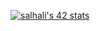 
<a href="https://github.com/oakoudad/badge42"><img src="https://badge.mediaplus.ma/levi/salhali" alt="salhali's 42 stats" /></a>
